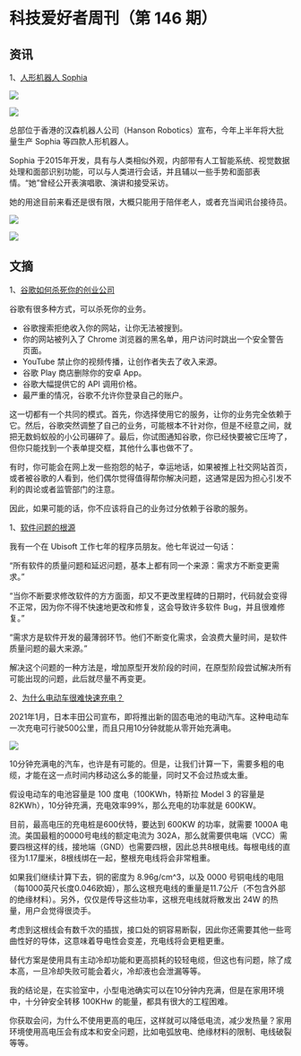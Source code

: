 # 科技爱好者周刊（第 146 期）

## 资讯

1、[人形机器人 Sophia](https://www.ign.com/articles/sophia-the-robot-creators-announce-plan-to-mass-produce-robots-this-year)

![](https://www.wangbase.com/blogimg/asset/202101/bg2021012703.jpg)

![](https://www.wangbase.com/blogimg/asset/202101/bg2021012704.jpg)

总部位于香港的汉森机器人公司（Hanson Robotics）宣布，今年上半年将大批量生产 Sophia 等四款人形机器人。

Sophia 于2015年开发，具有与人类相似外观，内部带有人工智能系统、视觉数据处理和面部识别功能，可以与人类进行会话，并且辅以一些手势和面部表情。“她”曾经公开表演唱歌、演讲和接受采访。

她的用途目前来看还是很有限，大概只能用于陪伴老人，或者充当闻讯台接待员。

![](https://www.wangbase.com/blogimg/asset/202101/bg2021012705.jpg)

![](https://www.wangbase.com/blogimg/asset/202101/bg2021012706.jpg)

## 文摘

1、[谷歌如何杀死你的创业公司](https://gomox.medium.com/google-safe-browsing-can-kill-your-startup-7d73c474b98d)

谷歌有很多种方式，可以杀死你的业务。

- 谷歌搜索拒绝收入你的网站，让你无法被搜到。
- 你的网站被列入了 Chrome 浏览器的黑名单，用户访问时跳出一个安全警告页面。
- YouTube 禁止你的视频传播，让创作者失去了收入来源。
- 谷歌 Play 商店删除你的安卓 App。
- 谷歌大幅提供它的 API 调用价格。
- 最严重的情况，谷歌不允许你登录自己的账户。

这一切都有一个共同的模式。首先，你选择使用它的服务，让你的业务完全依赖于它。然后，谷歌突然调整了自己的业务，可能根本不针对你，但是不经意之间，就把无数蚂蚁般的小公司碾碎了。最后，你试图通知谷歌，你已经快要被它压垮了，但你只能找到一个表单提交框，其他什么事也做不了。

有时，你可能会在网上发一些抱怨的帖子，幸运地话，如果被推上社交网站首页，或者被谷歌的人看到，他们偶尔觉得值得帮你解决问题，这通常是因为担心引发不利的舆论或者监管部门的注意。

因此，如果可能的话，你不应该将自己的业务过分依赖于谷歌的服务。

1、[软件问题的根源](https://threadreaderapp.com/thread/1344616521537085441.html)

我有一个在 Ubisoft 工作七年的程序员朋友。他七年说过一句话：

“所有软件的质量问题和延迟问题，基本上都有同一个来源：需求方不断变更需求。” 

“当你不断要求修改软件的方方面面，却又不更改里程碑的日期时，代码就会变得不正常，因为你不得不快速地更改和修复，这会导致许多软件 Bug，并且很难修复。” 

 “需求方是软件开发的最薄弱环节。他们不断变化需求，会浪费大量时间，是软件质量问题的最大来源。” 
 
解决这个问题的一种方法是，增加原型开发阶段的时间，在原型阶段尝试解决所有可能出现的问题，此后就尽量不再变更。

2、[为什么电动车很难快速充电？](https://news.ycombinator.com/item?id=25867130)

2021年1月，日本丰田公司宣布，即将推出新的固态电池的电动汽车。这种电动车一次充电可行驶500公里，而且只用10分钟就能从零开始充满电。

![](https://www.wangbase.com/blogimg/asset/202101/bg2021012211.jpg)

10分钟充满电的汽车，也许是有可能的。但是，让我们计算一下，需要多粗的电缆，才能在这一点时间内移动这么多的能量，同时又不会过热或太重。

假设电动车的电池容量是 100 度电（100KWh，特斯拉 Model 3 的容量是 82KWh），10分钟充满，充电效率99%，那么充电的功率就是 600KW。

目前，最高电压的充电桩是600伏特，要达到 600KW 的功率，就需要 1000A 电流。美国最粗的0000号电线的额定电流为 302A，那么就需要供电端（VCC）需要四根这样的线，接地端（GND）也需要四根，因此总共8根电线。每根电线的直径为1.17厘米，8根线绑在一起，整根充电线将会非常粗重。

如果我们继续计算下去，铜的密度为 8.96g/cm^3，以及 0000 号铜电线的电阻（每1000英尺长度0.046欧姆），那么这根充电线的重量是11.7公斤（不包含外部的绝缘材料）。另外，仅仅是传导这些功率，这根充电线就将散发出 24W 的热量，用户会觉得很烫手。

考虑到这根线会有数千次的插拔，接口处的铜容易断裂，因此你还需要其他一些弯曲性好的导体，这意味着导电性会变差，充电线将会更粗更重。

替代方案是使用具有主动冷却功能和更高损耗的较轻电缆，但这也有问题，除了成本高，一旦冷却失败可能会着火，冷却液也会泄漏等等。

我的结论是，在实验室中，小型电池确实可以在10分钟内充满，但是在家用环境中，十分钟安全转移 100KHw 的能量，都具有很大的工程困难。

你获取会问，为什么不使用更高的电压，这样就可以降低电流，减少发热量？家用环境使用高电压会有成本和安全问题，比如电弧放电、绝缘材料的限制、电线破裂等等。
